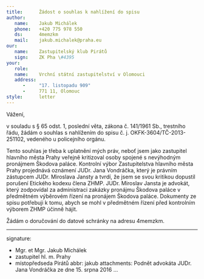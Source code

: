 ```yaml
---
title:      Žádost o souhlas k nahlížení do spisu
author:
   name:    Jakub Michálek
   phone:   +420 775 978 550
   ds:      4memzkm
   mail:    jakub.michalek@praha.eu
our:
   name:    Zastupitelský klub Pirátů
   sign:    ZK Pha \#4395
your:
   role:    
   name:    Vrchní státní zastupitelství v Olomouci
   address:
      -     "17. listopadu 909"
      -     771 11, Olomouc
style:      letter
---
```


Vážení,

v souladu s § 65 odst. 1, poslední věta, zákona č. 141/1961 Sb., trestního řádu, žádám o souhlas s nahlížením do spisu č. j. OKFK-3604/TČ-2013-251102, vedeného u policejního orgánu. 

Tento souhlas je třeba k uplatnění mých práv, neboť jsem jako zastupitel hlavního města Prahy veřejně kritizoval osoby spojené s nevýhodným pronájmem Škodova paláce. Kontrolní výbor Zastupitelstva hlavního města Prahy projednává oznámení JUDr. Jana Vondráčka, který je právním zástupcem JUDr. Miroslava Jansty a tvrdí, že jsem se svou kritikou dopustil porušení Etického kodexu člena ZHMP. JUDr. Miroslav Jansta je advokát, který zodpovídal za administraci zakázky pronájmu Škodova paláce v předmětném výběrovém řízení na pronájem Škodova paláce. Dokumenty ze spisu potřebuji k tomu, abych se mohl v předmětném řízení před kontrolním výborem ZHMP účinně hájit. 

Žádám o doručování do datové schránky na adresu 4memzkm.

---
signature:
  - Mgr. et Mgr. Jakub Michálek
  - zastupitel hl. m. Prahy
  - místopředseda Pirátů
abbr:       jakub
attachments: Podnět advokáta JUDr. Jana Vondráčka ze dne 15. srpna 2016
...
